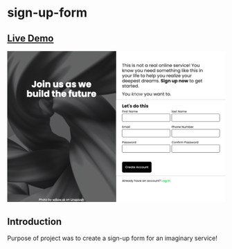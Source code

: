 # sign-up-form

## [Live Demo](https://salvantjeff.github.io/sign-up-form/)

![Form](images/new-form-screen-shot.png)

## Introduction
Purpose of project was to create a sign-up form for an imaginary service!
